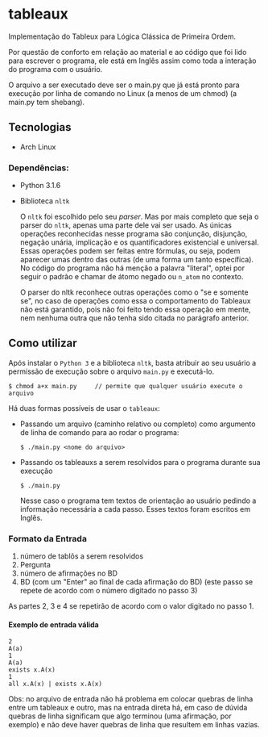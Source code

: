 # tableaux

Implementação do Tableux para Lógica Clássica de Primeira Ordem.

Por questão de conforto em relação ao material e ao código que foi lido para escrever o programa, ele está em Inglês assim como toda a interação do programa com o usuário.

O arquivo a ser executado deve ser o main.py que já está pronto para execução por linha de comando no Linux (a menos de um chmod) (a main.py tem shebang).

## Tecnologias

* Arch Linux

### Dependências:

* Python 3.1.6
* Biblioteca `nltk`

	O `nltk` foi escolhido pelo seu _parser_. Mas por mais completo que seja o parser do `nltk`, apenas uma parte dele vai ser usado. As únicas operações reconhecidas nesse programa são conjunção, disjunção, negação unária, implicação e os quantificadores existencial e universal. Essas operações podem ser feitas entre fórmulas, ou seja, podem aparecer umas dentro das outras (de uma forma um tanto específica). No código do programa não há menção a palavra "literal", optei por seguir o padrão e chamar de átomo negado ou `n_atom` no contexto.

	O parser do nltk reconhece outras operações como o "se e somente se", no caso de operações como essa o comportamento do Tableaux não está garantido, pois não foi feito tendo essa operação em mente, nem nenhuma outra que não tenha sido citada no parágrafo anterior.

## Como utilizar

Após instalar o `Python 3` e a biblioteca `nltk`, basta atribuir ao seu usuário a permissão de execução sobre o arquivo `main.py` e executá-lo.

	$ chmod a+x main.py 	// permite que qualquer usuário execute o arquivo

Há duas formas possíveis de usar o `tableaux`: 

* Passando um arquivo (caminho relativo ou completo) como argumento de linha de comando para ao rodar o programa:
	
	```
	$ ./main.py <nome do arquivo>
	```

* Passando os tableauxs a serem resolvidos para o programa durante sua execução
	
	```
	$ ./main.py
	```

	Nesse caso o programa tem textos de orientação ao usuário pedindo a informação necessária a cada passo. Esses textos foram escritos em Inglês.

### Formato da Entrada

1. número de tablôs a serem resolvidos
2. Pergunta
3. número de afirmações no BD
4. BD (com um "Enter" ao final de cada afirmação do BD) (este passo se repete de acordo com o número digitado no passo 3)

As partes 2, 3 e 4 se repetirão de acordo com o valor digitado no passo 1.

#### Exemplo de entrada válida

```
2
A(a)
1
A(a)
exists x.A(x)
1
all x.A(x) | exists x.A(x)
```

Obs: no arquivo de entrada não há problema em colocar quebras de linha entre um tableaux e outro, mas na entrada direta há, em caso de dúvida quebras de linha significam que algo terminou (uma afirmação, por exemplo) e não deve haver quebras de linha que resultem em linhas vazias.

